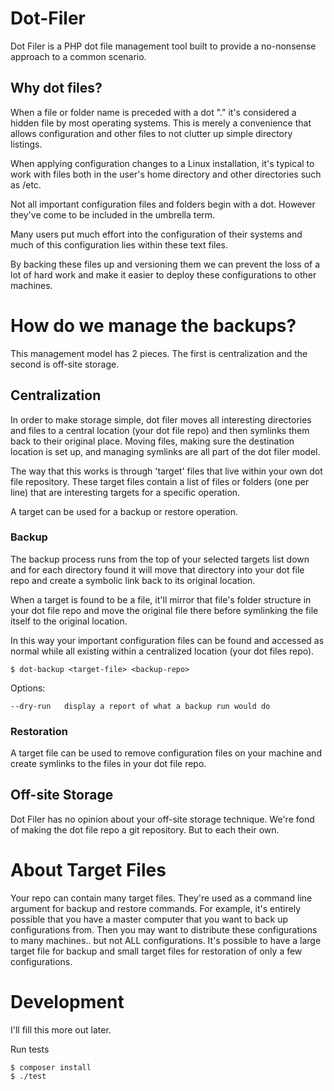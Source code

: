 # Dot-Filer

Dot Filer is a PHP dot file management tool built to provide a no-nonsense approach to a common scenario.

## Why dot files?

When a file or folder name is preceded with a dot "." it's considered a hidden file by most operating systems. This is merely a convenience that allows configuration and other files to not clutter up simple directory listings.

When applying configuration changes to a Linux installation, it's typical to work with files both in the user's home directory and other directories such as /etc.

Not all important configuration files and folders begin with a dot. However they've come to be included in the umbrella term. 

Many users put much effort into the configuration of their systems and much of this configuration lies within these text files.

By backing these files up and versioning them we can prevent the loss of a lot of hard work and make it easier to deploy these configurations to other machines.

# How do we manage the backups?

This management model has 2 pieces. The first is centralization and the second is off-site storage.

## Centralization

In order to make storage simple, dot filer moves all interesting directories and files to a central location (your dot file repo) and then symlinks them back to their original place. Moving files, making sure the destination location is set up, and managing symlinks are all part of the dot filer model.

The way that this works is through 'target' files that live within your own dot file repository. These target files contain a list of files or folders (one per line) that are interesting targets for a specific operation.

A target can be used for a backup or restore operation.

### Backup

The backup process runs from the top of your selected targets list down and for each directory found it will move that directory into your dot file repo and create a symbolic link back to its original location.

When a target is found to be a file, it'll mirror that file's folder structure in your dot file repo and move the original file there before symlinking the file itself to the original location.

In this way your important configuration files can be found and accessed as normal while all existing within a centralized location (your dot files repo).

```shell script
$ dot-backup <target-file> <backup-repo>
```

Options:
```
--dry-run   display a report of what a backup run would do
```

### Restoration

A target file can be used to remove configuration files on your machine and create symlinks to the files in your dot file repo.

## Off-site Storage

Dot Filer has no opinion about your off-site storage technique. We're fond of making the dot file repo a git repository. But to each their own.

# About Target Files

Your repo can contain many target files. They're used as a command line argument for backup and restore commands. For example, it's entirely possible that you have a master computer that you want to back up configurations from. Then you may want to distribute these configurations to many machines.. but not ALL configurations. It's possible to have a large target file for backup and small target files for restoration of only a few configurations.

# Development

I'll fill this more out later.

Run tests

```shell script
$ composer install
$ ./test
```
